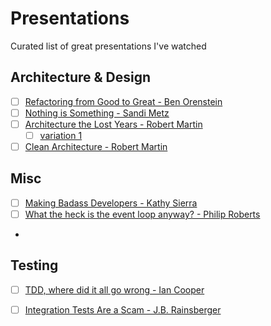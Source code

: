 # Presentations

Curated list of great presentations I've watched

## Architecture & Design
- [ ] [Refactoring from Good to Great - Ben Orenstein](https://www.youtube.com/watch?v=DC-pQPq0acs)
- [ ] [Nothing is Something - Sandi Metz](https://www.youtube.com/watch?v=9lv2lBq6x4A)
- [ ] [Architecture the Lost Years - Robert Martin](https://www.youtube.com/watch?v=WpkDN78P884)
   - [ ] [variation 1](https://www.youtube.com/watch?v=HhNIttd87xs)
- [ ] [Clean Architecture - Robert Martin](https://vimeo.com/43612849)

## Misc
- [ ] [Making Badass Developers - Kathy Sierra](https://www.youtube.com/watch?v=FKTxC9pl-WM)
- [ ] [What the heck is the event loop anyway? - Philip Roberts](https://www.youtube.com/watch?v=8aGhZQkoFbQ)
- 
## Testing
- [ ] [TDD, where did it all go wrong - Ian Cooper](https://vimeo.com/68375232)
- [ ] [Integration Tests Are a Scam - J.B. Rainsberger](https://vimeo.com/80533536)

